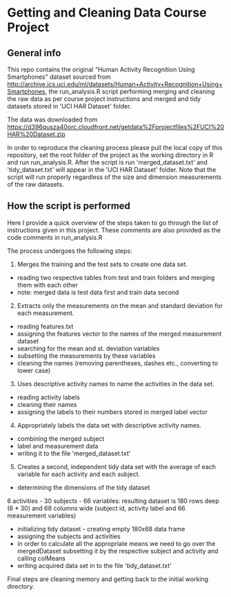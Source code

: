Getting and Cleaning Data Course Project
=================================

## General info
This repo contains the original "Human Activity Recognition Using Smartphones" dataset sourced from
http://archive.ics.uci.edu/ml/datasets/Human+Activity+Recognition+Using+Smartphones, the run_analysis.R script performing merging and cleaning the raw data as per course project instructions and merged and tidy datasets stored in 'UCI HAR Dataset' folder.

The data was downloaded from https://d396qusza40orc.cloudfront.net/getdata%2Fprojectfiles%2FUCI%20HAR%20Dataset.zip 

In order to reproduce the cleaning process please pull the local copy of this repository, set the root folder of the project as the working directory in R and run run_analysis.R.
After the script is run 'merged_dataset.txt' and 'tidy_dataset.txt' will appear in the 'UCI HAR Dataset' folder.
Note that the script will run properly regardless of the size and dimension measurements of the raw datasets.

## How the script is performed
Here I provide a quick overview of the steps taken to go through the list of instructions given in this project. These comments are also provided as the code comments in run_analysis.R

The process undergoes the following steps:

1. Merges the training and the test sets to create one data set.

* reading two respective tables from test and train folders and merging them with each other
* note: merged data is test data first and train data second

2. Extracts only the measurements on the mean and standard deviation for each measurement. 

* reading features.txt 
* assigning the features vector to the names of the merged measurement dataset
* searching for the mean and st. deviation variables 
* subsetting the measurements by these variables
* cleaning the names (removing parentheses, dashes etc., converting to lower case)

3. Uses descriptive activity names to name the activities in the data set.

* reading activity labels
* cleaning their names
* assigning the labels to their numbers stored in merged label vector

4. Appropriately labels the data set with descriptive activity names.

* combining the merged subject
* label and measurement data
* writing it to the file 'merged_dataset.txt'

5. Creates a second, independent tidy data set with the average of each variable for each activity and each subject. 

* determining the dimensions of the tidy dataset

6 activities - 30 subjects - 66 variables: resulting dataset is 180 rows deep (6 * 30) and
68 columns wide (subject id, activity label and 66 measurement variables) 

* initializing tidy dataset - creating empty 180x68 data frame
* assigning the subjects and activities
* in order to calculate all the appropriate means we need to go over the mergedDataset subsetting it by the respective subject and activity and calling colMeans
* writing acquired data set in to the file 'tidy_dataset.txt'

Final steps are cleaning memory and getting back to the initial working directory.
